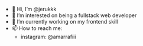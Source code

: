 - 👋 Hi, I’m @jerukkk
- 👀 I’m interested on being a fullstack web developer
- 🌱 I’m currently working on my frontend skill
- 📫 How to reach me:
  - instagram: @amarrafiii

<!---
jerukkk/jerukkk is a ✨ special ✨ repository because its `README.md` (this file) appears on your GitHub profile.
You can click the Preview link to take a look at your changes.
--->
